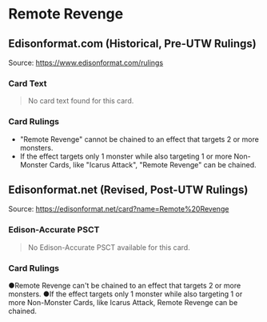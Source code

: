 # Remote Revenge

## Edisonformat.com (Historical, Pre-UTW Rulings)

Source: https://www.edisonformat.com/rulings

### Card Text

> No card text found for this card.

### Card Rulings

*   "Remote Revenge" cannot be chained to an effect that targets 2 or more monsters.
*   If the effect targets only 1 monster while also targeting 1 or more Non-Monster Cards, like "Icarus Attack", "Remote Revenge" can be chained.

## Edisonformat.net (Revised, Post-UTW Rulings)

Source: https://edisonformat.net/card?name=Remote%20Revenge

### Edison-Accurate PSCT

> No Edison-Accurate PSCT available for this card.

### Card Rulings

●Remote Revenge can't be chained to an effect that targets 2 or more monsters.
●If the effect targets only 1 monster while also targeting 1 or more Non-Monster Cards, like Icarus Attack, Remote Revenge can be chained.
            